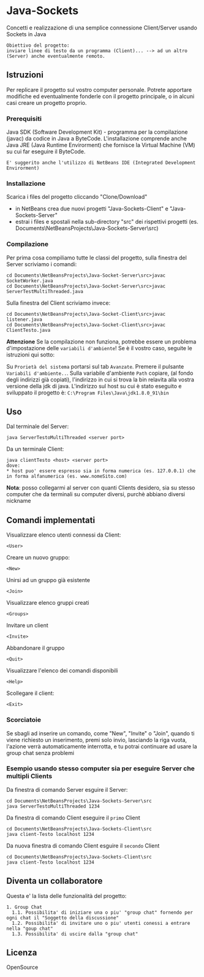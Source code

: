 
# Java-Sockets
Concetti e realizzazione di una semplice connessione Client/Server usando Sockets in Java
```
Obiettivo del progetto:
inviare linee di testo da un programma (Client)... --> ad un altro (Server) anche eventualmente remoto.
```

## Istruzioni
Per replicare il progetto sul vostro computer personale. Potrete apportare modifiche ed eventualmente fonderle con il progetto principale, o in alcuni casi creare un progetto proprio.

### Prerequisiti
Java SDK (Software Development Kit) - programma per la compilazione (javac) da codice in Java a ByteCode. L'installazione comprende anche Java JRE (Java Runtime Envirorment) che fornisce la Virtual Machine (VM) su cui far eseguire il ByteCode.
```
E' suggerito anche l'utilizzo di NetBeans IDE (Integrated Development Envirorment)
```

### Installazione
Scarica i files del progetto cliccando "Clone/Download"
* in NetBeans crea due nuovi progetti "Java-Sockets-Client" e "Java-Sockets-Server"
* estrai i files e spostali nella sub-directory "src" dei rispettivi progetti (es. Documents\NetBeansProjects\Java-Sockets-Server\src)

### Compilazione
Per prima cosa compiliamo tutte le classi del progetto, sulla finestra del Server scriviamo i comandi:
```
cd Documents\NetBeansProjects\Java-Socket-Server\src>javac SocketWorker.java
cd Documents\NetBeansProjects\Java-Socket-Server\src>javac ServerTestMultiThreaded.java
```
Sulla finestra del Client scriviamo invece:
```
cd Documents\NetBeansProjects\Java-Socket-Client\src>javac listener.java
cd Documents\NetBeansProjects\Java-Socket-Client\src>javac ClientTesto.java
```
**Attenzione** Se la compilazione non funziona, potrebbe essere un problema d'impostazione delle ```variabili d'ambiente```! Se è il vostro caso, seguite le istruzioni qui sotto:<br>

Su ```Prorietà del sistema``` portarsi sul tab ```Avanzate```. Premere il pulsante ```Variabili d'ambiente..```.
Sulla variabile d'ambiente ```Path``` copiare, (al fondo degli indirizzi già copiati), l'indirizzo in cui si trova la bin relavita alla vostra versione della jdk di java.
L'indirizzo sul host su cui è stato eseguito e sviluppato il progetto è: ```C:\Program Files\Java\jdk1.8.0_91\bin```

## Uso
Dal terminale del Server:
```
java ServerTestoMultiThreaded <server port>
```
Da un terminale Client:
```
java clientTesto <host> <server port>
dove:
* host puo' essere espresso sia in forma numerica (es. 127.0.0.1) che in forma alfanumerica (es. www.nomeSito.com)
```
**Nota**: posso collegarmi al server con quanti Clients desidero, sia su stesso computer che da terminali su computer diversi, purchè abbiano diversi nickname

## Comandi implementati

Visualizzare elenco utenti connessi da Client:
```
<User>
```
Creare un nuovo gruppo:
```
<New>
```
Unirsi ad un gruppo già esistente
```
<Join>        
```
Visualizzare elenco gruppi creati
```
<Groups>
```
Invitare un client
```
<Invite>
```
Abbandonare il gruppo
```
<Quit>
```
Visualizzare l'elenco dei comandi disponibili
```
<Help>
```
Scollegare il client:
```
<Exit>
```

### Scorciatoie

Se sbagli ad inserire un comando, come "New", "Invite" o "Join", quando ti viene richiesto un inserimento, premi solo invio, lasciando la riga vuota, l'azione verrà automaticamente interrotta, e tu potrai continuare ad usare la group chat senza problemi

### Esempio usando stesso computer sia per eseguire Server che multipli Clients
Da finestra di comando Server esguire il Server:
```
cd Documents\NetBeansProjects\Java-Sockets-Server\src
java ServerTestoMultiThreaded 1234
```
Da finestra di comando Client eseguire il ```primo``` Client
```
cd Documents\NetBeansProjects\Java-Sockets-Client\src
java client-Testo localhost 1234
```
Da nuova finestra di comando Client esguire il ```secondo``` Client
```
cd Documents\NetBeansProjects\Java-Sockets-Client\src
java client-Testo localhost 1234
```
## Diventa un collaboratore
Questa e' la lista delle funzionalità del progetto:
```
1. Group Chat 
  1.1. Possibilita' di iniziare una o piu' "group chat" fornendo per ogni chat il "Soggetto della discussione"
  1.2. Possibilita' di invitare uno o piu' utenti conessi a entrare nella "goup chat"
  1.3. Possibilita' di uscire dalla "group chat"
```
 
## Licenza
OpenSource
